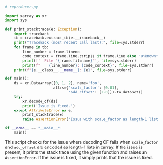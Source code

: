 ```python
# reproducer.py

import xarray as xr
import sys

def print_stacktrace(e: Exception):
    import traceback
    tb = traceback.extract_tb(e.__traceback__)
    print("Traceback (most recent call last):", file=sys.stderr)
    for frame in tb:
        line_number = frame.lineno
        code_context = frame.line.strip() if frame.line else "Unknown"
        print(f'  File "{frame.filename}"', file=sys.stderr)
        print(f"    {line_number}: {code_context}", file=sys.stderr)
    print(f"{e.__class__.__name__}: {e}", file=sys.stderr)

def main():
    ds = xr.DataArray([0, 1, 2], name='foo',
                      attrs={'scale_factor': [0.01],
                             'add_offset': [1.0]}).to_dataset()
    try:
        xr.decode_cf(ds)
        print('Issue is fixed.')
    except AttributeError as e:
        print_stacktrace(e)
        raise AssertionError('Issue with scale_factor as length-1 list detected.') from None

if __name__ == "__main__":
    main()
```
This script checks for the issue where decoding CF fails when `scale_factor` and `add_offset` are encoded as length-1 lists in xarray. If the issue is present, it prints the stack trace using the given function and raises an `AssertionError`. If the issue is fixed, it simply prints that the issue is fixed.